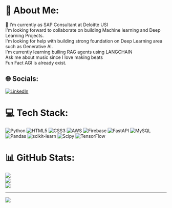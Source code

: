 <!---
- 👋 Hi, I’m @Amanbatra03
- 👀 I’m interested in Data
- 🌱 I’m currently learning ML/DL
- 💞️ I’m looking to collaborate on machine learning or deep learning processes
- 📫 How to reach me on my cellphone - +91-7389957276
- 😄 Pronouns: He/Him
- ⚡ Fun fact: AI can actually be creative!
--->
<!---
Amanbatra03/Amanbatra03 is a ✨ special ✨ repository because its `README.md` (this file) appears on your GitHub profile.
You can click the Preview link to take a look at your changes.
--->
# 💫 About Me:
👋 I'm currently as SAP Consultant at Deloitte USI<br>I'm looking forward to collaborate on building Machine learning and Deep Learning Projects.<br>I'm looking for help with building strong foundation on Deep Learning area such as Generative AI.<br>I'm currently learning builing RAG agents using LANGCHAIN<br>Ask me about music since I love making beats<br>Fun Fact AGI is already exist.


## 🌐 Socials:
[![LinkedIn](https://img.shields.io/badge/LinkedIn-%230077B5.svg?logo=linkedin&logoColor=white)](https://linkedin.com/in/https://www.linkedin.com/in/aman-batra/) 

# 💻 Tech Stack:
![Python](https://img.shields.io/badge/python-3670A0?style=for-the-badge&logo=python&logoColor=ffdd54) ![HTML5](https://img.shields.io/badge/html5-%23E34F26.svg?style=for-the-badge&logo=html5&logoColor=white) ![CSS3](https://img.shields.io/badge/css3-%231572B6.svg?style=for-the-badge&logo=css3&logoColor=white) ![AWS](https://img.shields.io/badge/AWS-%23FF9900.svg?style=for-the-badge&logo=amazon-aws&logoColor=white) ![Firebase](https://img.shields.io/badge/firebase-%23039BE5.svg?style=for-the-badge&logo=firebase) ![FastAPI](https://img.shields.io/badge/FastAPI-005571?style=for-the-badge&logo=fastapi) ![MySQL](https://img.shields.io/badge/mysql-4479A1.svg?style=for-the-badge&logo=mysql&logoColor=white) ![Pandas](https://img.shields.io/badge/pandas-%23150458.svg?style=for-the-badge&logo=pandas&logoColor=white) ![scikit-learn](https://img.shields.io/badge/scikit--learn-%23F7931E.svg?style=for-the-badge&logo=scikit-learn&logoColor=white) ![Scipy](https://img.shields.io/badge/SciPy-%230C55A5.svg?style=for-the-badge&logo=scipy&logoColor=%white) ![TensorFlow](https://img.shields.io/badge/TensorFlow-%23FF6F00.svg?style=for-the-badge&logo=TensorFlow&logoColor=white)
# 📊 GitHub Stats:
![](https://github-readme-stats.vercel.app/api?username=Amanbatra03&theme=dark&hide_border=true&include_all_commits=false&count_private=true)<br/>
![](https://github-readme-streak-stats.herokuapp.com/?user=Amanbatra03&theme=dark&hide_border=true)<br/>
![](https://github-readme-stats.vercel.app/api/top-langs/?username=Amanbatra03&theme=dark&hide_border=true&include_all_commits=false&count_private=true&layout=compact)

---
[![](https://visitcount.itsvg.in/api?id=Amanbatra03&icon=0&color=0)](https://visitcount.itsvg.in)

<!-- Proudly created with GPRM ( https://gprm.itsvg.in ) -->
